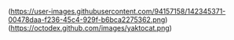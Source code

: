 (https://user-images.githubusercontent.com/94157158/142345371-00478daa-f236-45c4-929f-b6bca2275362.png)
(https://octodex.github.com/images/yaktocat.png)

